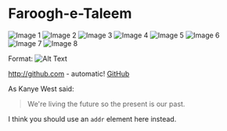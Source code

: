 Faroogh-e-Taleem
================

![Image 1](https://github.com/asdanyal/ISBHack_2017/blob/master/images/1.PNG)
![Image 2](https://github.com/asdanyal/ISBHack_2017/blob/master/images/2.PNG)
![Image 3](https://github.com/asdanyal/ISBHack_2017/blob/master/images/3.PNG)
![Image 4](https://github.com/asdanyal/ISBHack_2017/blob/master/images/4.PNG)
![Image 5](https://github.com/asdanyal/ISBHack_2017/blob/master/images/5.PNG)
![Image 6](https://github.com/asdanyal/ISBHack_2017/blob/master/images/6.PNG)
![Image 7](https://github.com/asdanyal/ISBHack_2017/blob/master/images/7.PNG)
![Image 8](https://github.com/asdanyal/ISBHack_2017/blob/master/images/8.PNG)


Format: ![Alt Text](https://github.com/asdanyal/ISBHack_2017/blob/master/images/8.PNG)

http://github.com - automatic!
[GitHub](http://github.com)

As Kanye West said:

> We're living the future so
> the present is our past.

I think you should use an
`addr` element here instead.